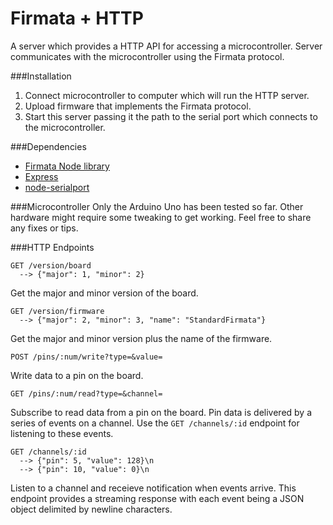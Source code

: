 Firmata + HTTP
==============
A server which provides a HTTP API for accessing a microcontroller.
Server communicates with the microcontroller using the Firmata protocol.

###Installation
1. Connect microcontroller to computer which will run the HTTP server.
2. Upload firmware that implements the Firmata protocol.
3. Start this server passing it the path to the serial port
   which connects to the microcontroller.

###Dependencies
- [Firmata Node library](https://github.com/jgautier/firmata)
- [Express](expressjs.com)
- [node-serialport](https://github.com/voodootikigod/node-serialport)

###Microcontroller
Only the Arduino Uno has been tested so far. Other hardware
might require some tweaking to get working. Feel free to share any
fixes or tips.

###HTTP Endpoints

    GET /version/board
      --> {"major": 1, "minor": 2}

Get the major and minor version of the board.

    GET /version/firmware
      --> {"major": 2, "minor": 3, "name": "StandardFirmata"}

Get the major and minor version plus the name of the firmware.

    POST /pins/:num/write?type=&value=

Write data to a pin on the board.

    GET /pins/:num/read?type=&channel=

Subscribe to read data from a pin on the board.
Pin data is delivered by a series of events on a channel.
Use the `GET /channels/:id` endpoint for listening to these events.

    GET /channels/:id
      --> {"pin": 5, "value": 128}\n
      --> {"pin": 10, "value": 0}\n

Listen to a channel and receieve notification when events arrive.
This endpoint provides a streaming response with each event
being a JSON object delimited by newline characters.
